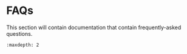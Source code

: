 # FAQs

This section will contain documentation that contain frequently-asked questions. 


```{toctree}
:maxdepth: 2

```
